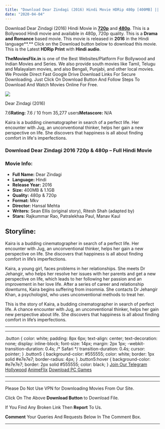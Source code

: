 ```yaml
---
title: "Download Dear Zindagi (2016) Hindi Movie HDRip 480p [400MB] || 720p [1.2GB]"
date: "2020-04-04"
---
```


Download Dear Zindagi (2016) Hindi Movie in [**720p**](https://1moviesflix.com/720p-movies/) and **[480p](https://1moviesflix.com/480p-movies/)**. This is a Bollywood Hindi movie and available in 480p, 720p quality. This is a **Drama and Romance** based movie. This movie is released in **2016** in the Hindi language**.** Click on the Download button below to download this movie. This is the Latest **HDRip Print** with **Hindi audio**.

**TheMoviesFlix.in** is one of the Best Websites/Platform For Bollywood and Indian Movies and Series. We also provide south movies like Tamil, Telugu and Malayalam movies, and also Bengali, Punjabi, and other local movies. We Provide Direct Fast Google Drive Download Links For Secure Downloading. Just Click On Download Button And Follow Steps To Download And Watch Movies Online For Free.

[![](https://m.media-amazon.com/images/M/MV5BZWQzYWI3ZGMtYzgyYy00OWZkLWEwODYtNGNiMTZhODBkNzUyL2ltYWdlL2ltYWdlXkEyXkFqcGdeQXVyNjY1MTg4Mzc@._V1_SX300.jpg)](https://www.imdb.com/title/tt5946128/ "Dear Zindagi")

Dear Zindagi (2016)

7.6**Rating:** 7.6 / 10 from 35,277 users**Metascore:** N/A

Kaira is a budding cinematographer in search of a perfect life. Her encounter with Jug, an unconventional thinker, helps her gain a new perspective on life. She discovers that happiness is all about finding comfort in life's imperfections.

### Download Dear Zindagi 2016 720p & 480p – Full Hindi Movie

### Movie Info:

- **Full Name:** Dear Zindagi
- **Language:** Hindi
- **Release Year:** 2016
- **Size:** 400MB & 1.1GB
- **Quality:** 480p & 720p
- **Format:** Mkv
- **Director:** Hansal Mehta
- **Writers:** Sean Ellis (original story), Ritesh Shah (adapted by)
- **Stars:** Rajkummar Rao, Patralekhaa Paul, Manav Kaul

## Storyline:

Kaira is a budding cinematographer in search of a perfect life. Her encounter with Jug, an unconventional thinker, helps her gain a new perspective on life. She discovers that happiness is all about finding comfort in life’s imperfections.

Kaira, a young girl, faces problems in her relationships. She meets Dr Jehangir, who helps her resolve her issues with her parents and get a new perspective on life, which leads to her following her passion and an improvement in her love life. After a series of career and relationship downturns, Kaira begins suffering from insomnia. She contacts Dr Jehangir Khan, a psychologist, who uses unconventional methods to treat her.

This is the story of Kaira, a budding cinematographer in search of perfect life. A chance encounter with Jug, an unconventional thinker, helps her gain new perspective about life. She discovers that happiness is all about finding comfort in life’s imperfections.

* * *

* * *

.button { color: white; padding: 8px 6px; text-align: center; text-decoration: none; display: inline-block; font-size: 14px; margin: 2px 1px; -webkit-transition-duration: 0.4s; /\* Safari \*/ transition-duration: 0.4s; cursor: pointer; } .button5 { background-color: #555555; color: white; border: 1px solid #e7e7e7; border-radius: 4px; } .button5:hover { background-color: #e7e7e7; border: 2px solid #555555; color: black; } [Join Our Telegram](http://gdrivepro.xyz/join.php) [Hollywood](https://moviesverse.com/) [AnimeFlix](https://animeflix.in/) [Download PC Games](https://gamesflix.net/)  

* * *

* * *

  

Please Do Not Use VPN for Downloading Movies From Our Site.

Click On The Above **Download Button** to Download File.

If You Find Any Broken Link Then **Report** To Us.

**Comment** Your Queries And Requests Below In The Comment Box.

* * *
